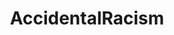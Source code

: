 ---
title: AccidentalRacism
crosslinks:
- funny
- CrappyDesign
- NegativeWithGold
- CorporateFacepalm
- nevertellmetheodds
- videos
- finlandConspiracy
- ProCSS
- news
- accidentalswastika
- ProtectAndServe
- the_cheeto
- ProRevenge
- dontdeadopeninside
- forwardsfromhitler
- vegan
- stevenuniverse
- nottheonion
- australia
---